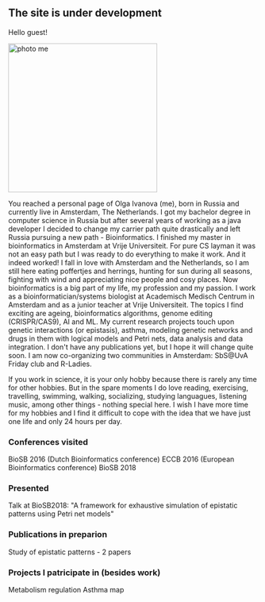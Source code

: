 ## The site is under development
Hello guest! 

<img src="PhotoSquare.png" alt="photo me" width="300" height="300">

You reached a personal page of Olga Ivanova (me), born in Russia and currently live in Amsterdam, The Netherlands. I got my bachelor degree in computer science in Russia but after several years of working as a java developer I decided to change my carrier path quite drastically and left Russia pursuing a new path - Bioinformatics. I finished my master in bioinformatics in Amsterdam at Vrije Universiteit. For pure CS layman it was not an easy path but I was ready to do everything to make it work. And it indeed worked! I fall in love with Amsterdam and the Netherlands, so I am still here eating poffertjes and herrings, hunting for sun during all seasons, fighting with wind and appreciating nice people and cosy places. Now bioinformatics is a big part of my life, my profession and my passion. I work as a bioinformatician/systems biologist at Academisch Medisch Centrum in Amsterdam and as a junior teacher at Vrije Universiteit. The topics I find exciting are ageing, bioinformatics algorithms, genome editing (CRISPR/CAS9), AI and ML. My current research projects touch upon genetic interactions (or epistasis), asthma, modeling genetic networks and drugs in them with logical models and Petri nets, data analysis and data integration. I don't have any publications yet, but I hope it will change quite soon. I am now co-organizing two communities in Amsterdam: SbS@UvA Friday club and R-Ladies.

If you work in science, it is your only hobby because there is rarely any time for other hobbies. But in the spare moments I do love reading, exercising, travelling, swimming, walking, socializing, studying languagues, listening music, among other things - nothing special here. I wish I have more time for my hobbies and I find it difficult to cope with the idea that we have just one life and only 24 hours per day.  

### Conferences visited
BioSB 2016 (Dutch Bioinformatics conference)
ECCB 2016 (European Bioinformatics conference) 
BioSB 2018

### Presented
Talk at BioSB2018: "A framework for exhaustive simulation of epistatic patterns using Petri net models"

### Publications in preparion
Study of epistatic patterns - 2 papers 

### Projects I patricipate in (besides work)
Metabolism regulation
Asthma map 
